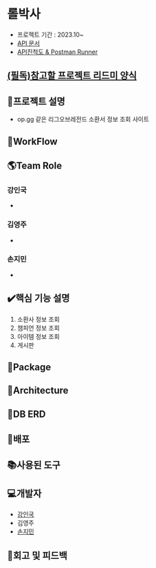 # 롤박사
* 프로젝트 기간 : 2023.10~
* [API 문서](https://github.com/lbsProject/lbs_server/wiki)
* [API진척도 & Postman Runner]()

## [(필독)참고할 프로젝트 리드미 양식](https://github.com/InventoryBox/InventoryBox_Server)

## 📑프로젝트 설명
* op.gg 같은 리그오브레전드 소환서 정보 조회 사이트

## 📑WorkFlow

## 🌎Team Role
### 강인국
* 
### 김영주
* 
### 손지민
* 

## ✔️핵심 기능 설명
1. 소환사 정보 조회
2. 챔피언 정보 조회
3. 아이템 정보 조회
4. 게시판

## 📘Package

## 📗Architecture

## 📙DB ERD

## 📕배포

## 📚사용된 도구

## 💻개발자
* [강인국](https://github.com/kanginkug)
* 김영주
* [손지민](https://github.com/s0nnyday)

## 🏢회고 및 피드백
